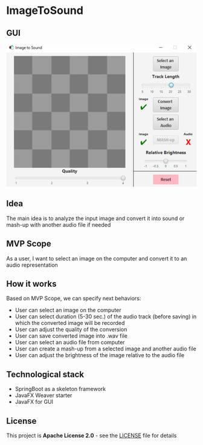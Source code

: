 # ImageToSound
## GUI
![ImageToSound.png](ImageToSound.png)
## Idea
The main idea is to analyze the input image and convert it into sound or mash-up with another audio file if needed
##  MVP Scope
As a user, I want to select an image on the computer and convert it to an audio representation
## How it works
Based on MVP Scope, we can specify next behaviors:
* User can select an image on the computer
* User can select duration (5-30 sec.) of the audio track (before saving) in which the converted image will be recorded
* User can adjust the quality of the conversion
* User can save converted image into .wav file
* User can select an audio file from computer
* User can create a mash-up from a selected image and another audio file
* User can adjust the brightness of the image relative to the audio file

## Technological stack
* SpringBoot as a skeleton framework
* JavaFX Weaver starter
* JavaFX for GUI
## License
This project is **Apache License 2.0** - see the [LICENSE](https://github.com/VladyslavBabenko/ImageToSound/blob/master/LICENSE) file for details
